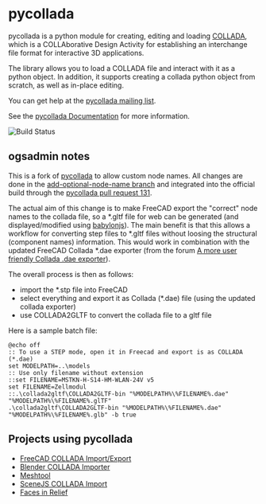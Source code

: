 # pycollada

pycollada is a python module for creating, editing and loading
[COLLADA](https://www.khronos.org/collada/), which is a COLLAborative Design Activity
for establishing an interchange file format for interactive 3D applications.

The library allows you to load a COLLADA file and interact with it as a python
object. In addition, it supports creating a collada python object from scratch,
as well as in-place editing.

You can get help at the [pycollada mailing list](https://groups.google.com/d/forum/pycollada).

See the [pycollada Documentation](http://pycollada.readthedocs.org/) for more
information.

![Build Status](https://github.com/pycollada/pycollada/actions/workflows/python-package.yml/badge.svg)

## ogsadmin notes

This is a fork of [pycollada](https://github.com/pycollada) to allow custom node names. All changes 
are done in the [add-optional-node-name branch](https://github.com/ogsadmin/pycollada/tree/add-optional-node-name)
and integrated into the official build through the [pycollada pull request 131](https://github.com/pycollada/pycollada/pull/131).

The actual aim of this change is to make FreeCAD export the "correct" node names to the collada file, so a *.gltf file for web can be generated (and displayed/modified using [babylonjs](https://www.babylonjs.com/)). The main benefit is that this allows a workflow for converting step files to *.gltf files without loosing the structural (component names) information. 
This would work in combination with the updated FreeCAD Collada *.dae exporter (from the forum [A more user friendly Collada .dae exporter](https://forum.freecad.org/viewtopic.php?t=14613)).

The overall process is then as follows:
- import the *.stp file into FreeCAD
- select everything and export it as Collada (*.dae) file (using the updated collada exporter)
- use COLLADA2GLTF to convert the collada file to a gltf file

Here is a sample batch file:

    @echo off
    :: To use a STEP mode, open it in Freecad and export is as COLLADA (*.dae)
    set MODELPATH=..\models
    :: Use only filename without extension
    ::set FILENAME=MSTKN-H-S14-HM-WLAN-24V v5
    set FILENAME=Zellmodul
    ::.\collada2gltf\COLLADA2GLTF-bin "%MODELPATH%\%FILENAME%.dae" "%MODELPATH%\%FILENAME%.glTF"
    .\collada2gltf\COLLADA2GLTF-bin "%MODELPATH%\%FILENAME%.dae" "%MODELPATH%\%FILENAME%.glb" -b true




## Projects using pycollada

* [FreeCAD COLLADA Import/Export](https://www.freecadweb.org/)
* [Blender COLLADA Importer](https://github.com/skrat/bpycollada)
* [Meshtool](https://github.com/pycollada/meshtool)
* [SceneJS COLLADA Import](https://github.com/xeolabs/scenejs-pycollada)
* [Faces in Relief](https://itunes.apple.com/us/app/faces-in-relief/id571820477?ls=1&mt=8)
